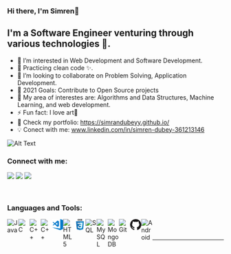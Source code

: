 ### Hi there, I'm Simren👋

## I'm a Software Engineer venturing through various technologies 🗻.

- 👀 I’m interested in Web Development and Software Development.
- 🌱 Practicing clean code ✨.
- 👯 I’m looking to collaborate on Problem Solving, Application Development.
- 🥅 2021 Goals: Contribute to Open Source projects
- 🤝 My area of interestes are: Algorithms and Data Structures, Machine Learning, and web development.
- ⚡ Fun fact: I love art💞️ 
- 👤 Check my portfolio: https://simrandubeyy.github.io/
- 💡 Conect with me: www.linkedin.com/in/simren-dubey-361213146



![Alt Text](https://media.giphy.com/media/vzO0Vc8b2VBLi/giphy.gif)

### Connect with me:


[<img src="https://img.shields.io/badge/twitter-%231DA1F2.svg?&style=for-the-badge&logo=twitter&logoColor=white" />][twitter]
[<img src="https://img.shields.io/badge/linkedin-%230077B5.svg?&style=for-the-badge&logo=linkedin&logoColor=white" />][linkedin]
[<img src = "https://img.shields.io/badge/gmail-%23E4405F.svg?&style=for-the-badge&logo=gmail&logoColor=white">][mail]

<br />

### Languages and Tools:


<img align="left" alt="Java" width="26px" src="https://img.icons8.com/color/48/000000/java-coffee-cup-logo.png" />
<img align="left" alt="C" width="26px" src="https://img.icons8.com/color/48/000000/c-programming.png"/>
<img align="left" alt="C++" width="26px" src="https://img.icons8.com/color/48/000000/c-plus-plus-logo.png"/>
<img align="left" alt="C++" width="26px" src="https://img.icons8.com/color/48/000000/python--v1.png"/>
<img align="left" alt="Visual Studio Code" width="26px" src="https://raw.githubusercontent.com/github/explore/80688e429a7d4ef2fca1e82350fe8e3517d3494d/topics/visual-studio-code/visual-studio-code.png" />
<img align="left" alt="HTML5" width="26px" src="https://img.icons8.com/color/48/000000/html-5--v1.png"/>
<img align="left" alt="CSS3" width="26px" src="https://raw.githubusercontent.com/github/explore/80688e429a7d4ef2fca1e82350fe8e3517d3494d/topics/css/css.png" />
<img align="left" alt="SQL" width="26px" src="https://img.icons8.com/dusk/64/000000/sql.png"/>
<img align="left" alt="MySQL" width="26px" src="https://img.icons8.com/color/48/000000/mysql-logo.png"/>
<img align="left" alt="MongoDB" width="26px" src="https://img.icons8.com/color/48/000000/mongodb.png" />
<img align="left" alt="Git" width="26px" src="https://img.icons8.com/color/48/000000/git.png"/>
<img align="left" alt="GitHub" width="26px" src="https://raw.githubusercontent.com/github/explore/78df643247d429f6cc873026c0622819ad797942/topics/github/github.png" />
<img align="left" alt="Android" width="26px" src="https://img.icons8.com/color/48/000000/android-os.png"/>
<br />
<br />

---


[twitter]: https://twitter.com/SimranDubey08
[instagram]: https://instagram.com/codeSTACKr
[linkedin]: www.linkedin.com/in/simren-dubey-361213146
[mail]: mailto:simren.dubey@spit.ac.in 
[contact]: https://wa.link/o41aec

